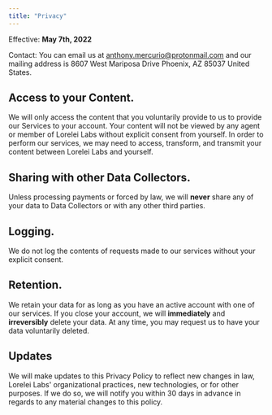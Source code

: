 ```yaml
---
title: "Privacy"
---
```


Effective: **May 7th, 2022**

Contact: You can email us at [anthony.mercurio@protonmail.com](mailto:anthony.mercurio@protonmail.com) and our mailing address is 8607 West Mariposa Drive Phoenix, AZ 85037 United States.

## Access to your Content.

We will only access the content that you voluntarily provide to us to provide our Services to your account. Your content will not be viewed by any agent or member of Lorelei Labs without explicit consent from yourself. In order to perform our services, we may need to access, transform, and transmit your content between Lorelei Labs and yourself.

## Sharing with other Data Collectors.

Unless processing payments or forced by law, we will **never** share any of your data to Data Collectors or with any other third parties.

## Logging.

We do not log the contents of requests made to our services without your explicit consent.

## Retention.

We retain your data for as long as you have an active account with one of our services. If you close your account, we will **immediately** and **irreversibly** delete your data. At any time, you may request us to have your data voluntarily deleted.

## Updates

We will make updates to this Privacy Policy to reflect new changes in law, Lorelei Labs' organizational practices, new technologies, or for other purposes. If we do so, we will notify you within 30 days in advance in regards to any material changes to this policy.